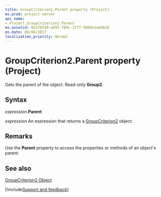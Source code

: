 ```yaml
---
title: GroupCriterion2.Parent property (Project)
ms.prod: project-server
api_name:
- Project.GroupCriterion2.Parent
ms.assetid: 6b376fd9-a093-789c-37ff-5066e1aebb16
ms.date: 06/08/2017
localization_priority: Normal
---
```



# GroupCriterion2.Parent property (Project)

Gets the parent of the object. Read-only  **Group2**.


## Syntax

_expression_.**Parent**

 _expression_ An expression that returns a [GroupCriterion2](./Project.GroupCriterion2.md) object.


## Remarks

Use the  **Parent** property to access the properties or methods of an object's parent.


## See also


[GroupCriterion2 Object](Project.GroupCriterion2.md)

[!include[Support and feedback](~/includes/feedback-boilerplate.md)]